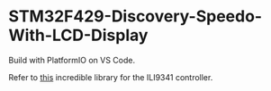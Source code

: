 # STM32F429-Discovery-Speedo-With-LCD-Display

Build with PlatformIO on VS Code.

Refer to [this](https://os.mbed.com/users/dreschpe/code/SPI_TFT_ILI9341/) incredible library for the ILI9341 controller.
